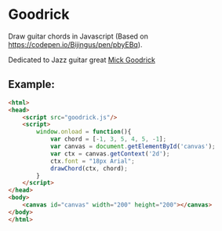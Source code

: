 # Goodrick
Draw guitar chords in Javascript (Based on https://codepen.io/Bijingus/pen/pbyEBq).

Dedicated to Jazz guitar great [Mick Goodrick](https://en.wikipedia.org/wiki/Mick_Goodrick)

## Example:

```html
<html>
<head>
    <script src="goodrick.js"/>
    <script>
        window.onload = function(){
            var chord = [-1, 3, 5, 4, 5, -1];
            var canvas = document.getElementById('canvas');
            var ctx = canvas.getContext('2d');
            ctx.font = "18px Arial";
            drawChord(ctx, chord);
        }
    </script>
</head>
<body>
    <canvas id="canvas" width="200" height="200"></canvas>
</body>
</html>
```
